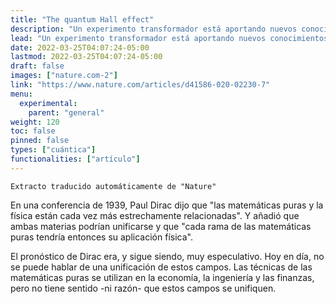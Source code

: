 ```yaml
---
title: "The quantum Hall effect"
description: "Un experimento transformador está aportando nuevos conocimientos 40 años después del descubrimiento del efecto, y dinamizando las colaboraciones transdisciplinarias."
lead: "Un experimento transformador está aportando nuevos conocimientos 40 años después del descubrimiento del efecto, y dinamizando las colaboraciones transdisciplinarias."
date: 2022-03-25T04:07:24-05:00
lastmod: 2022-03-25T04:07:24-05:00
draft: false
images: ["nature.com-2"]
link: "https://www.nature.com/articles/d41586-020-02230-7"
menu:
  experimental:
    parent: "general"
weight: 120
toc: false
pinned: false
types: ["cuántica"]
functionalities: ["artículo"]
---
```


```text
Extracto traducido automáticamente de "Nature"
```

En una conferencia de 1939, Paul Dirac dijo que "las matemáticas puras y la física están cada vez más estrechamente relacionadas". Y añadió que ambas materias podrían unificarse y que "cada rama de las matemáticas puras tendría entonces su aplicación física".

El pronóstico de Dirac era, y sigue siendo, muy especulativo. Hoy en día, no se puede hablar de una unificación de estos campos. Las técnicas de las matemáticas puras se utilizan en la economía, la ingeniería y las finanzas, pero no tiene sentido -ni razón- que estos campos se unifiquen.
